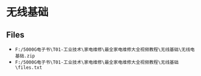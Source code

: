 # 无线基础

## Files

- `F:/5000G电子书\T01-工业技术\家电维修\最全家电维修大全视频教程\无线基础\无线电基础.zip`
- `F:/5000G电子书\T01-工业技术\家电维修\最全家电维修大全视频教程\无线基础\files.txt`
